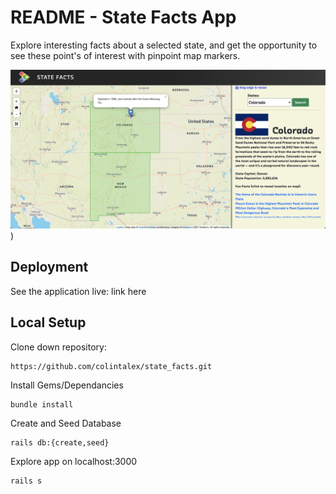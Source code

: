 # README - State Facts App

Explore interesting facts about a selected state, and get the opportunity to see these point's of interest with pinpoint map markers. 

![AppPreview](app/assets/images/app_preview.png))
 


## Deployment

See the application live: link here

## Local Setup

Clone down repository:
```
https://github.com/colintalex/state_facts.git
```
Install Gems/Dependancies
```
bundle install
```
Create and Seed Database
```
rails db:{create,seed}
```
Explore app on localhost:3000
```
rails s
```